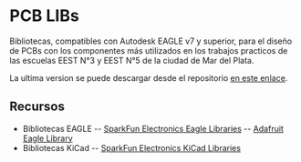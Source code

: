 # PCB LIBs

Bibliotecas, compatibles con Autodesk EAGLE v7 y superior, para el diseño de PCBs con los componentes más utilizados en los trabajos practicos de las escuelas EEST N°3 y EEST N°5 de la ciudad de Mar del Plata.

La ultima version se puede descargar desde el repositorio [en este enlace](https://github.com/lmtreser/pcb_libs/).

## Recursos

- Bibliotecas EAGLE
  -- [SparkFun Electronics Eagle Libraries](https://github.com/sparkfun/SparkFun-Eagle-Libraries)
  -- [Adafruit Eagle Library](https://github.com/adafruit/Adafruit-Eagle-Library)
- Bibliotecas KiCad
  -- [SparkFun Electronics KiCad Libraries](https://github.com/sparkfun/SparkFun-KiCad-Libraries)

